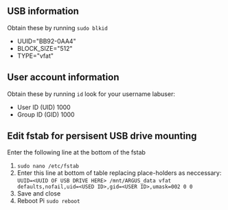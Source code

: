 ## USB information

Obtain these by running `sudo blkid`
- UUID="BB92-0AA4"
- BLOCK_SIZE="512"
- TYPE="vfat"

## User account information
Obtain these by running `id` look for your username
labuser:
- User ID (UID) 1000
- Group ID (GID) 1000

## Edit fstab for persisent USB drive mounting

Enter the following line at the bottom of the fstab
1. `sudo nano /etc/fstab`
2. Enter this line at bottom of table replacing place-holders as neccessary:
 `UUID=<UUID OF USB DRIVE HERE> /mnt/ARGUS_data vfat defaults,nofail,uid=<USED ID>,gid=<USER ID>,umask=002 0 0`
3. Save and close
4. Reboot Pi `sudo reboot`